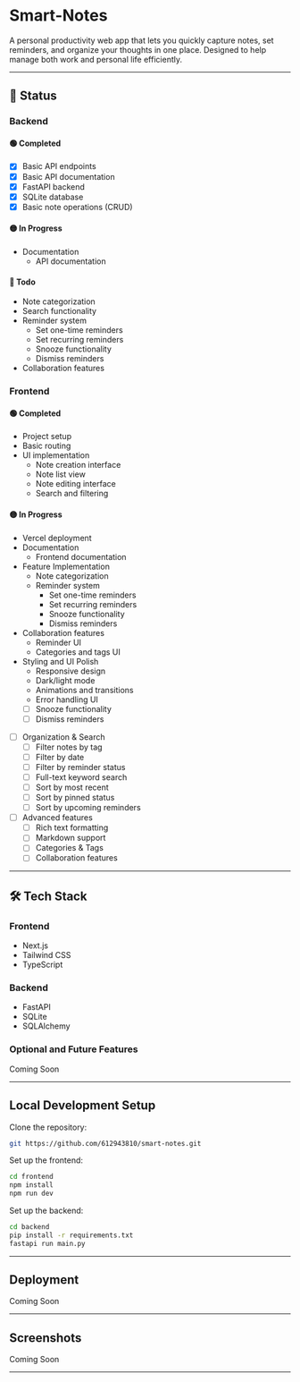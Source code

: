 # Smart-Notes

A personal productivity web app that lets you quickly capture notes, set reminders, and organize your thoughts in one place. Designed to help manage both work and personal life efficiently.

---

## 🚀 Status

### Backend

#### 🟢 Completed
- [x] Basic API endpoints
- [x] Basic API documentation
- [x] FastAPI backend
- [x] SQLite database
- [x] Basic note operations (CRUD)

#### 🟡 In Progress
- Documentation
  - API documentation

#### 🔴 Todo
- Note categorization
- Search functionality
- Reminder system
  - Set one-time reminders
  - Set recurring reminders
  - Snooze functionality
  - Dismiss reminders
- Collaboration features

### Frontend

#### 🟢 Completed
- Project setup
- Basic routing
- UI implementation
  - Note creation interface
  - Note list view
  - Note editing interface
  - Search and filtering

#### 🟡 In Progress
- Vercel deployment
- Documentation
  - Frontend documentation
- Feature Implementation
  - Note categorization
  - Reminder system
    - Set one-time reminders
    - Set recurring reminders
    - Snooze functionality
    - Dismiss reminders
- Collaboration features
  - Reminder UI
  - Categories and tags UI
- Styling and UI Polish
  - Responsive design
  - Dark/light mode
  - Animations and transitions
  - Error handling UI
  - [ ] Snooze functionality
  - [ ] Dismiss reminders
- [ ] Organization & Search
  - [ ] Filter notes by tag
  - [ ] Filter by date
  - [ ] Filter by reminder status
  - [ ] Full-text keyword search
  - [ ] Sort by most recent
  - [ ] Sort by pinned status
  - [ ] Sort by upcoming reminders
- [ ] Advanced features
  - [ ] Rich text formatting
  - [ ] Markdown support
  - [ ] Categories & Tags
  - [ ] Collaboration features

---

## 🛠️ Tech Stack

### Frontend
- Next.js
- Tailwind CSS
- TypeScript

### Backend
- FastAPI
- SQLite
- SQLAlchemy

### Optional and Future Features
Coming Soon

---

## Local Development Setup

Clone the repository:

```bash
git https://github.com/612943810/smart-notes.git
```

Set up the frontend:
```bash
cd frontend
npm install
npm run dev
```

Set up the backend:
```bash
cd backend
pip install -r requirements.txt
fastapi run main.py
```

---

## Deployment

Coming Soon

---

## Screenshots
Coming Soon

---


